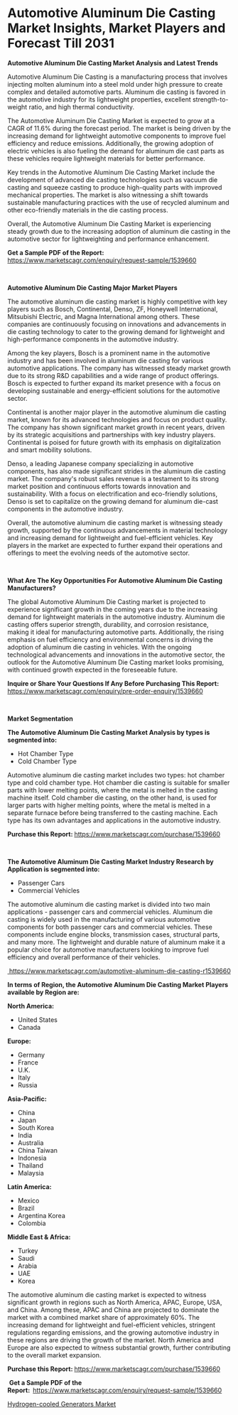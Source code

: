 <p><h1>Automotive Aluminum Die Casting Market Insights, Market Players and Forecast Till 2031</h1></p><p><strong>Automotive Aluminum Die Casting Market Analysis and Latest Trends</strong></p>
<p><p>Automotive Aluminum Die Casting is a manufacturing process that involves injecting molten aluminum into a steel mold under high pressure to create complex and detailed automotive parts. Aluminum die casting is favored in the automotive industry for its lightweight properties, excellent strength-to-weight ratio, and high thermal conductivity.</p><p>The Automotive Aluminum Die Casting Market is expected to grow at a CAGR of 11.6% during the forecast period. The market is being driven by the increasing demand for lightweight automotive components to improve fuel efficiency and reduce emissions. Additionally, the growing adoption of electric vehicles is also fueling the demand for aluminum die cast parts as these vehicles require lightweight materials for better performance.</p><p>Key trends in the Automotive Aluminum Die Casting Market include the development of advanced die casting technologies such as vacuum die casting and squeeze casting to produce high-quality parts with improved mechanical properties. The market is also witnessing a shift towards sustainable manufacturing practices with the use of recycled aluminum and other eco-friendly materials in the die casting process.</p><p>Overall, the Automotive Aluminum Die Casting Market is experiencing steady growth due to the increasing adoption of aluminum die casting in the automotive sector for lightweighting and performance enhancement.</p></p>
<p><strong>Get a Sample PDF of the Report:&nbsp;</strong> <a href="https://www.marketscagr.com/enquiry/request-sample/1539660">https://www.marketscagr.com/enquiry/request-sample/1539660</a></p>
<p>&nbsp;</p>
<p><strong>Automotive Aluminum Die Casting Major Market Players</strong></p>
<p><p>The automotive aluminum die casting market is highly competitive with key players such as Bosch, Continental, Denso, ZF, Honeywell International, Mitsubishi Electric, and Magna International among others. These companies are continuously focusing on innovations and advancements in die casting technology to cater to the growing demand for lightweight and high-performance components in the automotive industry.</p><p>Among the key players, Bosch is a prominent name in the automotive industry and has been involved in aluminum die casting for various automotive applications. The company has witnessed steady market growth due to its strong R&D capabilities and a wide range of product offerings. Bosch is expected to further expand its market presence with a focus on developing sustainable and energy-efficient solutions for the automotive sector.</p><p>Continental is another major player in the automotive aluminum die casting market, known for its advanced technologies and focus on product quality. The company has shown significant market growth in recent years, driven by its strategic acquisitions and partnerships with key industry players. Continental is poised for future growth with its emphasis on digitalization and smart mobility solutions.</p><p>Denso, a leading Japanese company specializing in automotive components, has also made significant strides in the aluminum die casting market. The company's robust sales revenue is a testament to its strong market position and continuous efforts towards innovation and sustainability. With a focus on electrification and eco-friendly solutions, Denso is set to capitalize on the growing demand for aluminum die-cast components in the automotive industry.</p><p>Overall, the automotive aluminum die casting market is witnessing steady growth, supported by the continuous advancements in material technology and increasing demand for lightweight and fuel-efficient vehicles. Key players in the market are expected to further expand their operations and offerings to meet the evolving needs of the automotive sector.</p></p>
<p>&nbsp;</p>
<p><strong>What Are The Key Opportunities For Automotive Aluminum Die Casting Manufacturers?</strong></p>
<p><p>The global Automotive Aluminum Die Casting market is projected to experience significant growth in the coming years due to the increasing demand for lightweight materials in the automotive industry. Aluminum die casting offers superior strength, durability, and corrosion resistance, making it ideal for manufacturing automotive parts. Additionally, the rising emphasis on fuel efficiency and environmental concerns is driving the adoption of aluminum die casting in vehicles. With the ongoing technological advancements and innovations in the automotive sector, the outlook for the Automotive Aluminum Die Casting market looks promising, with continued growth expected in the foreseeable future.</p></p>
<p><strong>Inquire or Share Your Questions If Any Before Purchasing This Report:</strong> <a href="https://www.marketscagr.com/enquiry/pre-order-enquiry/1539660">https://www.marketscagr.com/enquiry/pre-order-enquiry/1539660</a></p>
<p>&nbsp;</p>
<p><strong>Market Segmentation</strong></p>
<p><strong>The Automotive Aluminum Die Casting Market Analysis by types is segmented into:</strong></p>
<p><ul><li>Hot Chamber Type</li><li>Cold Chamber Type</li></ul></p>
<p><p>Automotive aluminum die casting market includes two types: hot chamber type and cold chamber type. Hot chamber die casting is suitable for smaller parts with lower melting points, where the metal is melted in the casting machine itself. Cold chamber die casting, on the other hand, is used for larger parts with higher melting points, where the metal is melted in a separate furnace before being transferred to the casting machine. Each type has its own advantages and applications in the automotive industry.</p></p>
<p><strong>Purchase this Report:&nbsp;</strong><a href="https://www.marketscagr.com/purchase/1539660">https://www.marketscagr.com/purchase/1539660</a></p>
<p>&nbsp;</p>
<p><strong>The Automotive Aluminum Die Casting Market Industry Research by Application is segmented into:</strong></p>
<p><ul><li>Passenger Cars</li><li>Commercial Vehicles</li></ul></p>
<p><p>The automotive aluminum die casting market is divided into two main applications - passenger cars and commercial vehicles. Aluminum die casting is widely used in the manufacturing of various automotive components for both passenger cars and commercial vehicles. These components include engine blocks, transmission cases, structural parts, and many more. The lightweight and durable nature of aluminum make it a popular choice for automotive manufacturers looking to improve fuel efficiency and overall performance of their vehicles.</p></p>
<p><a href="https://www.marketscagr.com/automotive-aluminum-die-casting-r1539660">&nbsp;https://www.marketscagr.com/automotive-aluminum-die-casting-r1539660</a></p>
<p><strong>In terms of Region, the Automotive Aluminum Die Casting Market Players available by Region are:</strong></p>
<p>
    <p> <strong> North America: </strong>
        <ul>
            <li>United States</li>
            <li>Canada</li>
        </ul>
        </p> 
    <p> <strong> Europe: </strong>
        <ul>
            <li>Germany</li>
            <li>France</li>
            <li>U.K.</li>
            <li>Italy</li>
            <li>Russia</li>
        </ul>
        </p> 
    <p> <strong> Asia-Pacific: </strong>
        <ul>
            <li>China</li>
            <li>Japan</li>
            <li>South Korea</li>
            <li>India</li>
            <li>Australia</li>
            <li>China Taiwan</li>
            <li>Indonesia</li>
            <li>Thailand</li>
            <li>Malaysia</li>
        </ul>
        </p> 
    <p> <strong> Latin America: </strong>
        <ul>
            <li>Mexico</li>
            <li>Brazil</li>
            <li>Argentina Korea</li>
            <li>Colombia</li>
        </ul>
        </p> 
    <p> <strong> Middle East & Africa: </strong>
        <ul>
            <li>Turkey</li>
            <li>Saudi</li>
            <li>Arabia</li>
            <li>UAE</li>
            <li>Korea</li>
        </ul>
    </p>
    </p>
<p><p>The automotive aluminum die casting market is expected to witness significant growth in regions such as North America, APAC, Europe, USA, and China. Among these, APAC and China are projected to dominate the market with a combined market share of approximately 60%. The increasing demand for lightweight and fuel-efficient vehicles, stringent regulations regarding emissions, and the growing automotive industry in these regions are driving the growth of the market. North America and Europe are also expected to witness substantial growth, further contributing to the overall market expansion.</p></p>
<p><strong>Purchase this Report: </strong><a href="https://www.marketscagr.com/purchase/1539660">https://www.marketscagr.com/purchase/1539660</a></p>
<p>&nbsp;<strong>Get a Sample PDF of the Report:&nbsp;&nbsp;</strong><a href="https://www.marketscagr.com/enquiry/request-sample/1539660">https://www.marketscagr.com/enquiry/request-sample/1539660</a></p>
<p><strong></strong></p>
<p><p><a href="https://github.com/eugeneKim6262/Market-Research-Report-List-1/blob/main/hydrogen-cooled-generators-market.md">Hydrogen-cooled Generators Market</a></p></p>